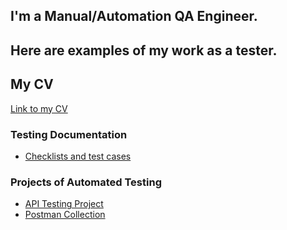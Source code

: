 
## I'm a Manual/Automation QA Engineer. 
## Here are examples of my work as a tester.
## My CV
[Link to my CV](https://drive.google.com/file/d/1oEZdliYJmXWqwvEEXaLdM7QiHrVACMrZ/view?usp=sharing)


### Testing Documentation

- [Checklists and test cases](https://github.com/LizaBasko1/Test-cases-and-checklists)


### Projects of Automated Testing
- [API Testing Project](https://github.com/LizaBasko1/API_Project)
- [Postman Collection](https://github.com/LizaBasko1/Postman-collection-Trello-)

